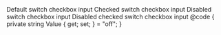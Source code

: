 ﻿<BSDiv Class="@(BS.Form_Check + BS.Form_Switch)">
    <BSInputRadio CheckedValue="@("on")" @bind-Value="Value"/>
    <BSLabel IsCheckLabel="true">Default switch checkbox input</BSLabel>
</BSDiv>
<BSDiv Class="@(BS.Form_Check + BS.Form_Switch)">
    <BSInputRadio CheckedValue="@("off")" @bind-Value="Value"/>
    <BSLabel IsCheckLabel="true">Checked switch checkbox input</BSLabel>
</BSDiv>
<BSDiv Class="@(BS.Form_Check + BS.Form_Switch)">
    <BSInputRadio CheckedValue="@("on")" @bind-Value="Value" IsDisabled="true"/>
    <BSLabel IsCheckLabel="true">Disabled switch checkbox input</BSLabel>
</BSDiv>
<BSDiv Class="@(BS.Form_Check + BS.Form_Switch)">
    <BSInputRadio CheckedValue="@("off")" @bind-Value="Value" IsDisabled="true"/>
    <BSLabel IsCheckLabel="true">Disabled checked switch checkbox input</BSLabel>
</BSDiv>
@code {
    private string Value { get; set; } = "off";
}